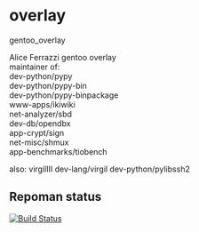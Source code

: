 overlay
=======

gentoo_overlay  
  
Alice Ferrazzi gentoo overlay  
maintainer of:  
dev-python/pypy  
dev-python/pypy-bin  
dev-python/pypy-binpackage  
www-apps/ikiwiki  
net-analyzer/sbd  
dev-db/opendbx  
app-crypt/sign  
net-misc/shmux  
app-benchmarks/tiobench

also:
virgilIII dev-lang/virgil
dev-python/pylibssh2

Repoman status
-------
[![Build Status](https://travis-ci.org/aliceinwire/overlay.svg?branch=master)](https://travis-ci.org/aliceinwire/overlay)
